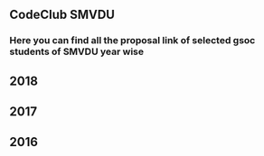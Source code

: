 ## CodeClub SMVDU

### Here you can find all the proposal link of selected gsoc students of SMVDU year wise

## 2018

## 2017

## 2016
